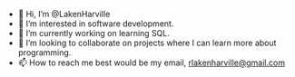 - 👋 Hi, I’m @LakenHarville
- 👀 I’m interested in software development.
- 🌱 I’m currently working on learning SQL.
- 💞️ I’m looking to collaborate on projects where I can learn more about programming.
- 📫 How to reach me best would be my email, rlakenharville@gmail.com

<!---
LakenHarville/LakenHarville is a ✨ special ✨ repository because its `README.md` (this file) appears on your GitHub profile.
You can click the Preview link to take a look at your changes.
--->
